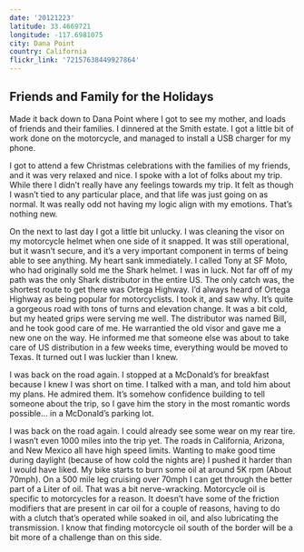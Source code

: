 ```yaml
---
date: '20121223'
latitude: 33.4669721
longitude: -117.6981075
city: Dana Point
country: California
flickr_link: '72157638449927864'
---
```


## Friends and Family for the Holidays

Made it back down to Dana Point where I got to see my mother, and loads of friends and their families. I dinnered at the Smith estate. I got a little bit of work done on the motorcycle, and managed to install a USB charger for my phone.

I got to attend a few Christmas celebrations with the families of my friends, and it was very relaxed and nice. I spoke with a lot of folks about my trip. While there I didn’t really have any feelings towards my trip. It felt as though I wasn’t tied to any particular place, and that life was just going on as normal. It was really odd not having my logic align with my emotions. That’s nothing new.

On the next to last day I got a little bit unlucky. I was cleaning the visor on my motorcycle helmet when one side of it snapped. It was still operational, but it wasn’t secure, and it’s a very important component in terms of being able to see anything. My heart sank immediately. I called Tony at SF Moto, who had originally sold me the Shark helmet. I was in luck. Not far off of my path was the only Shark distributor in the entire US. The only catch was, the shortest route to get there was Ortega Highway. I’d always heard of Ortega Highway as being popular for motorcyclists. I took it, and saw why. It’s quite a gorgeous road with tons of turns and elevation change. It was a bit cold, but my heated grips were serving me well.   The distributor was named Bill, and he took good care of me.  He warrantied the old visor and gave me a new one on the way. He informed me that someone else was about to take care of US distribution in a few weeks time, everything would be moved to Texas. It turned out I was luckier than I knew.

I was back on the road again. I stopped at a McDonald’s for breakfast because  I knew I was short on time. I talked with a man, and told him about my plans. He admired them. It’s somehow confidence building to tell someone about the trip, so I gave him the story in the most romantic words possible… in a McDonald’s parking lot.

I was back on the road again. I could already see some wear on my rear tire. I wasn’t even 1000 miles into the trip yet. The roads in California, Arizona, and New Mexico all have high speed limits. Wanting to make good time during daylight (because of how cold the nights are) I pushed it harder than I would have liked. My bike starts to burn some oil at around 5K rpm (About 70mph). On a 500 mile leg cruising over 70mph I can get through the better part of a Liter of oil. That was a bit nerve-wracking.  Motorcycle oil is specific to motorcycles for a reason. It doesn’t have some of the friction modifiers that are present in car oil for a couple of reasons, having to do with a clutch that’s operated while soaked in oil, and also lubricating the transmission. I know that finding motorcycle oil south of the border will be a bit more of a challenge than on this side.
